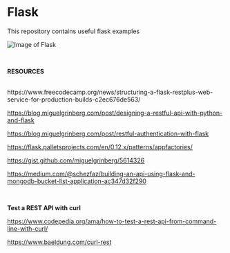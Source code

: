 # Flask
This repository contains useful flask examples


![Image of Flask](https://flask.palletsprojects.com/en/1.1.x/_images/flask-logo.png)

<br>

<b>RESOURCES</b>


<br>
https://www.freecodecamp.org/news/structuring-a-flask-restplus-web-service-for-production-builds-c2ec676de563/

https://blog.miguelgrinberg.com/post/designing-a-restful-api-with-python-and-flask

https://blog.miguelgrinberg.com/post/restful-authentication-with-flask

https://flask.palletsprojects.com/en/0.12.x/patterns/appfactories/

https://gist.github.com/miguelgrinberg/5614326

https://medium.com/@schezfaz/building-an-api-using-flask-and-mongodb-bucket-list-application-ac347d32f290

<br>

<b>Test a REST API with curl</b>
<br>

https://www.codepedia.org/ama/how-to-test-a-rest-api-from-command-line-with-curl/

https://www.baeldung.com/curl-rest
